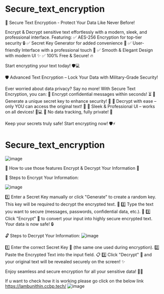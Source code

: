 # Secure_text_encryption

🔐 Secure Text Encryption - Protect Your Data Like Never Before!

Encrypt & Decrypt sensitive text effortlessly with a modern, sleek, and professional interface. Featuring:
✅ AES-256 Encryption for top-tier security 🔒
✅ Secret Key Generator for added convenience 🔑
✅ User-friendly Interface with a professional touch 🎨
✅ Smooth & Elegant Design with modern UI ✨
✅ 100% Free & Secure! 🔥

Start encrypting your text today! 🛡️💻

🛡️ Advanced Text Encryption – Lock Your Data with Military-Grade Security!

Ever worried about data privacy? Say no more! With Secure Text Encryption, you can:
🔹 Encrypt confidential messages within seconds! ⏳
🔹 Generate a unique secret key to enhance security! 🔑
🔹 Decrypt with ease – only YOU can access the original text! 🚀
🔹 Sleek & Professional UI – works on all devices! 📱💻
🔹 No data tracking, fully private! 🔏

Keep your secrets truly safe! Start encrypting now! 🛡️⚡

# Secure_text_encryption

![image](https://github.com/user-attachments/assets/86f184bd-7325-4e5d-b4e0-c9b9536a9809)



🔐 How to use those features Encrypt & Decrypt Your Information 🚀

🔏 Steps to Encrypt Your Information:

![image](https://github.com/user-attachments/assets/2d0002f7-def9-4b2d-a8c2-3a24afcc4e37)

1️⃣ Enter a Secret Key manually or click "Generate" to create a random key. This key will be required to decrypt the encrypted text. 🔑
2️⃣ Type the text you want to secure (messages, passwords, confidential data, etc.). 📝
3️⃣ Click "Encrypt" 🔄 to convert your input into highly secure encrypted text. Your data is now safe! 🔒

🔓 Steps to Decrypt Your Information:
![image](https://github.com/user-attachments/assets/a1d11bfe-a9ba-4e99-8852-fb166ea3499d)

1️⃣ Enter the correct Secret Key 🔑 (the same one used during encryption).
2️⃣ Paste the Encrypted Text into the input field. 📋
3️⃣ Click "Decrypt" 🔄 and your original text will be revealed securely on the screen! ✨

Enjoy seamless and secure encryption for all your sensitive data! 🚀🔐


If u want to check how it is working please go click on the below link
https://lambunithin.ccbp.tech/
![image](https://github.com/user-attachments/assets/8898459f-7747-4630-b896-6dac3c1f8dcf)
